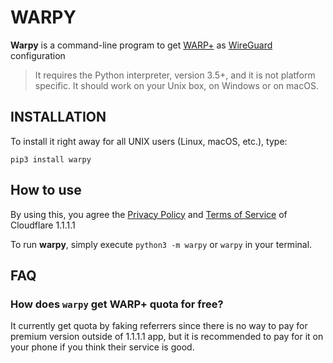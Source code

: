 # WARPY

**Warpy** is a command-line program to get [WARP+](https://blog.cloudflare.com/announcing-warp-plus/) as [WireGuard](https://www.wireguard.com/) configuration

>It requires the Python interpreter, version 3.5+, and it is not platform specific. It should work on your Unix box, on Windows or on macOS. 
## INSTALLATION
To install it right away for all UNIX users (Linux, macOS, etc.), type:

    pip3 install warpy
   
## How to use
By using this, you agree the [Privacy Policy](https://www.cloudflare.com/application/privacypolicy/) and [Terms of Service](https://www.cloudflare.com/application/terms/) of Cloudflare 1.1.1.1

To run **warpy**, simply execute
    `python3 -m warpy` or `warpy` in your terminal.

## FAQ

### How does `warpy` get WARP+ quota for free?

It currently get quota by faking referrers since there is no way to pay for premium version outside of 1.1.1.1 app, but it is recommended to pay for it on your phone if you think their service is good.

